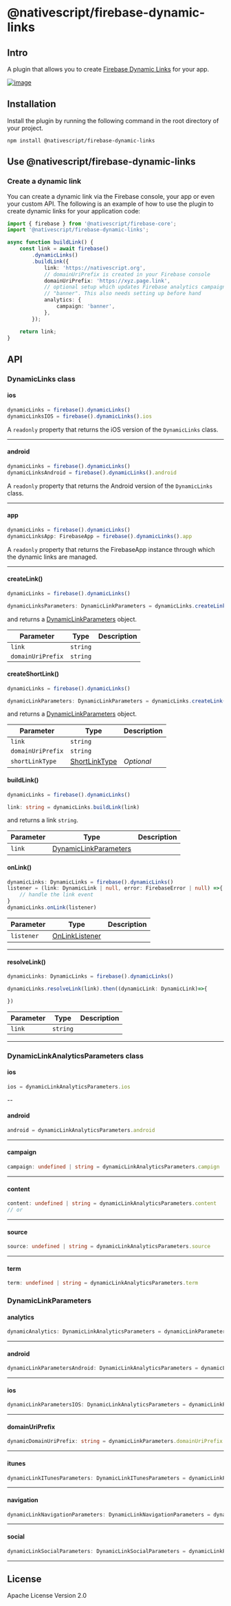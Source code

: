 # @nativescript/firebase-dynamic-links

## Intro 

A plugin that allows you to create [Firebase Dynamic Links](https://firebase.google.com/docs/dynamic-links) for your app.

[![image](https://img.youtube.com/vi/LvY1JMcrPF8/hqdefault.jpg)](https://www.youtube.com/watch?v=LvY1JMcrPF8)


## Installation

Install the plugin by running the following command in the root directory of your project.

```cli
npm install @nativescript/firebase-dynamic-links
```

## Use @nativescript/firebase-dynamic-links

### Create a dynamic link

You can create a dynamic link via the Firebase console, your app or even your custom API. The following is an example of how to use the plugin to create dynamic links for your application code:

```ts
import { firebase } from '@nativescript/firebase-core';
import '@nativescript/firebase-dynamic-links';

async function buildLink() {
	const link = await firebase()
		.dynamicLinks()
		.buildLink({
			link: 'https://nativescript.org',
			// domainUriPrefix is created in your Firebase console
			domainUriPrefix: 'https://xyz.page.link',
			// optional setup which updates Firebase analytics campaign
			// "banner". This also needs setting up before hand
			analytics: {
				campaign: 'banner',
			},
		});

	return link;
}
```

## API
### DynamicLinks class

#### ios
```ts
dynamicLinks = firebase().dynamicLinks()
dynamicLinksIOS = firebase().dynamicLinks().ios
```
A `readonly` property that returns the iOS version of the `DynamicLinks` class.

---
#### android
```ts
dynamicLinks = firebase().dynamicLinks()
dynamicLinksAndroid = firebase().dynamicLinks().android
```
A `readonly` property that returns the Android version of the `DynamicLinks` class.

---
#### app
```ts
dynamicLinks = firebase().dynamicLinks()
dynamicLinksApp: FirebaseApp = firebase().dynamicLinks().app
```
A `readonly` property that returns the FirebaseApp instance through which the dynamic links are managed.

---
#### createLink()
```ts
dynamicLinks = firebase().dynamicLinks()

dynamicLinksParameters: DynamicLinkParameters = dynamicLinks.createLink(link, domainUri)
```
 and returns a [DynamicLinkParameters]() object.

| Parameter | Type | Description
|-----------|------|------------
| `link` | `string` |
| `domainUriPrefix` | `string` |

#### createShortLink()
```ts
dynamicLinks = firebase().dynamicLinks()

dynamicLinkParameters: DynamicLinkParameters = dynamicLinks.createLink(link, domainUri, shortLinkType)
```
 and returns a [DynamicLinkParameters]() object.
 
| Parameter | Type | Description
|-----------|------|------------
| `link` | `string` |
| `domainUriPrefix` | `string` |
| `shortLinkType` | [ShortLinkType]() | _Optional_

#### buildLink()
```ts
dynamicLinks = firebase().dynamicLinks()

link: string = dynamicLinks.buildLink(link)
```
 and returns a link `string`.
 
| Parameter | Type | Description
|-----------|------|------------
| `link` | [DynamicLinkParameters]() |

#### onLink()
```ts
dynamicLinks: DynamicLinks = firebase().dynamicLinks()
listener = (link: DynamicLink | null, error: FirebaseError | null) =>{
	// handle the link event
}
dynamicLinks.onLink(listener)
```

| Parameter | Type | Description
|-----------|-----|------------
| `listener` | [OnLinkListener]() | 

---
#### resolveLink()
```ts
dynamicLinks: DynamicLinks = firebase().dynamicLinks()

dynamicLinks.resolveLink(link).then((dynamicLink: DynamicLink)=>{

})
```

| Parameter | Type | Description
|-----------|------|------------
| `link` | `string` |

---

### DynamicLinkAnalyticsParameters class

#### ios
```ts
ios = dynamicLinkAnalyticsParameters.ios
```

--
#### android
```ts
android = dynamicLinkAnalyticsParameters.android
```

---
#### campaign
```ts
campaign: undefined | string = dynamicLinkAnalyticsParameters.campign
```

---
#### content
```ts
content: undefined | string = dynamicLinkAnalyticsParameters.content
// or
```

---
#### source
```ts
source: undefined | string = dynamicLinkAnalyticsParameters.source
```

---
#### term
```ts
term: undefined | string = dynamicLinkAnalyticsParameters.term
```

### DynamicLinkParameters
#### analytics
```ts
dynamicAnalytics: DynamicLinkAnalyticsParameters = dynamicLinkParameters.analytics
```

---
#### android
```ts
dynamicLinkParametersAndroid: DynamicLinkAnalyticsParameters = dynamicLinkParameters.android
```

---
#### ios
```ts
dynamicLinkParametersIOS: DynamicLinkAnalyticsParameters = dynamicLinkParameters.ios
```

---
#### domainUriPrefix
```ts
dynamicDomainUriPrefix: string = dynamicLinkParameters.domainUriPrefix
```

---
#### itunes
```ts
dynamicLinkITunesParameters: DynamicLinkITunesParameters = dynamicLinkParameters.itunes
```

---
#### navigation
```ts
dynamicLinkNavigationParameters: DynamicLinkNavigationParameters = dynamicLinkParameters.navigation
```

---
#### social
```ts
dynamicLinkSocialParameters: DynamicLinkSocialParameters = dynamicLinkParameters.social
```

---


## License

Apache License Version 2.0
